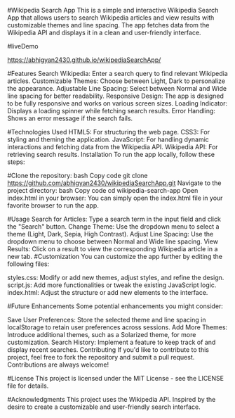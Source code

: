 #Wikipedia Search App
This is a simple and interactive Wikipedia Search App that allows users to search Wikipedia articles and view results with customizable themes and line spacing. The app fetches data from the Wikipedia API and displays it in a clean and user-friendly interface.

#liveDemo

https://abhigyan2430.github.io/wikipediaSearchApp/


#Features
Search Wikipedia: Enter a search query to find relevant Wikipedia articles.
Customizable Themes: Choose between Light, Dark to personalize the appearance.
Adjustable Line Spacing: Select between Normal and Wide line spacing for better readability.
Responsive Design: The app is designed to be fully responsive and works on various screen sizes.
Loading Indicator: Displays a loading spinner while fetching search results.
Error Handling: Shows an error message if the search fails.


#Technologies Used
HTML5: For structuring the web page.
CSS3: For styling and theming the application.
JavaScript: For handling dynamic interactions and fetching data from the Wikipedia API.
Wikipedia API: For retrieving search results.
Installation
To run the app locally, follow these steps:

#Clone the repository:
bash
Copy code
git clone https://github.com/abhigyan2430/wikipediaSearchApp.git
Navigate to the project directory:
bash
Copy code
cd wikipedia-search-app
Open index.html in your browser:
You can simply open the index.html file in your favorite browser to run the app.


#Usage
Search for Articles: Type a search term in the input field and click the "Search" button.
Change Theme: Use the dropdown menu to select a theme (Light, Dark, Sepia, High Contrast).
Adjust Line Spacing: Use the dropdown menu to choose between Normal and Wide line spacing.
View Results: Click on a result to view the corresponding Wikipedia article in a new tab.
#Customization
You can customize the app further by editing the following files:

styles.css: Modify or add new themes, adjust styles, and refine the design.
script.js: Add more functionalities or tweak the existing JavaScript logic.
index.html: Adjust the structure or add new elements to the interface.


#Future Enhancements
Some potential enhancements you might consider:

Save User Preferences: Store the selected theme and line spacing in localStorage to retain user preferences across sessions.
Add More Themes: Introduce additional themes, such as a Solarized theme, for more customization.
Search History: Implement a feature to keep track of and display recent searches.
Contributing
If you'd like to contribute to this project, feel free to fork the repository and submit a pull request. Contributions are always welcome!

#License
This project is licensed under the MIT License - see the LICENSE file for details.

#Acknowledgments
This project uses the Wikipedia API.
Inspired by the desire to create a customizable and user-friendly search interface.
